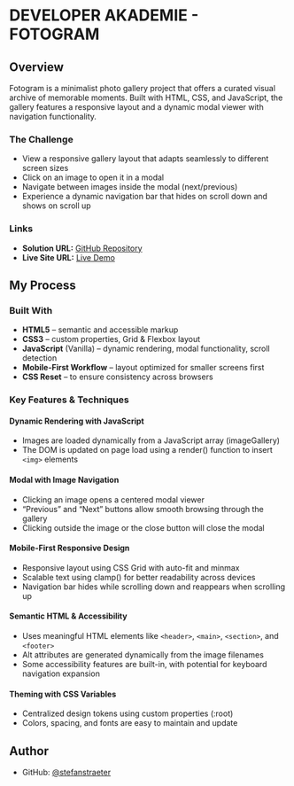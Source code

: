 # DEVELOPER AKADEMIE - FOTOGRAM

## Overview

Fotogram is a minimalist photo gallery project that offers a curated visual archive of memorable moments. Built with HTML, CSS, and JavaScript, the gallery features a responsive layout and a dynamic modal viewer with navigation functionality.

### The Challenge

- View a responsive gallery layout that adapts seamlessly to different screen sizes
- Click on an image to open it in a modal
- Navigate between images inside the modal (next/previous)
- Experience a dynamic navigation bar that hides on scroll down and shows on scroll up

### Links

- **Solution URL:** [GitHub Repository](https://github.com/stefanstraeter/fotogram)
- **Live Site URL:** [Live Demo](https://stefanstraeter.github.io/fotogram/)

## My Process

### Built With

- **HTML5** – semantic and accessible markup
- **CSS3** – custom properties, Grid & Flexbox layout
- **JavaScript** (Vanilla) – dynamic rendering, modal functionality, scroll detection
- **Mobile-First Workflow** – layout optimized for smaller screens first
- **CSS Reset** – to ensure consistency across browsers

### Key Features & Techniques

#### Dynamic Rendering with JavaScript

- Images are loaded dynamically from a JavaScript array (imageGallery)
- The DOM is updated on page load using a render() function to insert `<img>` elements

#### Modal with Image Navigation

- Clicking an image opens a centered modal viewer
- “Previous” and “Next” buttons allow smooth browsing through the gallery
- Clicking outside the image or the close button will close the modal

#### Mobile-First Responsive Design

- Responsive layout using CSS Grid with auto-fit and minmax
- Scalable text using clamp() for better readability across devices
- Navigation bar hides while scrolling down and reappears when scrolling up

#### Semantic HTML & Accessibility

- Uses meaningful HTML elements like `<header>`, `<main>`, `<section>`, and `<footer>`
- Alt attributes are generated dynamically from the image filenames
- Some accessibility features are built-in, with potential for keyboard navigation expansion

#### Theming with CSS Variables

- Centralized design tokens using custom properties (:root)
- Colors, spacing, and fonts are easy to maintain and update

## Author

- GitHub: [@stefanstraeter](https://github.com/stefanstraeter)
